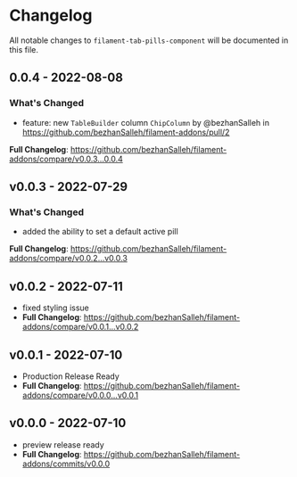 # Changelog

All notable changes to `filament-tab-pills-component` will be documented in this file.

## 0.0.4 - 2022-08-08

### What's Changed

- feature: new `TableBuilder` column `ChipColumn` by @bezhanSalleh in https://github.com/bezhanSalleh/filament-addons/pull/2

**Full Changelog**: https://github.com/bezhanSalleh/filament-addons/compare/v0.0.3...0.0.4

## v0.0.3 - 2022-07-29

### What's Changed

- added the ability to set a default active pill

**Full Changelog**: https://github.com/bezhanSalleh/filament-addons/compare/v0.0.2...v0.0.3

## v0.0.2 - 2022-07-11

- fixed styling issue
- **Full Changelog**: https://github.com/bezhanSalleh/filament-addons/compare/v0.0.1...v0.0.2

## v0.0.1 - 2022-07-10

- Production Release Ready
- **Full Changelog**: https://github.com/bezhanSalleh/filament-addons/compare/v0.0.0...v0.0.1

## v0.0.0 - 2022-07-10

- preview release ready
- **Full Changelog**: https://github.com/bezhanSalleh/filament-addons/commits/v0.0.0
